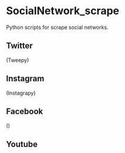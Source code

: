 # SocialNetwork_scrape

Python scripts for scrape social networks.

## Twitter
(Tweepy)

## Instagram
(Instagrapy)


## Facebook
()

## Youtube